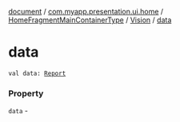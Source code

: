 [document](../../../index.md) / [com.myapp.presentation.ui.home](../../index.md) / [HomeFragmentMainContainerType](../index.md) / [Vision](index.md) / [data](./data.md)

# data

`val data: `[`Report`](index.md#Report)

### Property

`data` - 